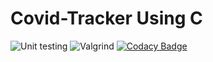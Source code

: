 # Covid-Tracker Using C

![Unit testing](https://github.com/stepin104890/Covid-Tracker/workflows/Unit%20testing/badge.svg)
![Valgrind](https://github.com/stepin104890/Covid-Tracker/workflows/Valgrind/badge.svg)
[![Codacy Badge](https://api.codacy.com/project/badge/Grade/a8abd8bc950f401bb5864eeb67b0d045)](https://app.codacy.com/gh/stepin104890/Covid-Tracker?utm_source=github.com&utm_medium=referral&utm_content=stepin104890/Covid-Tracker&utm_campaign=Badge_Grade_Settings)

